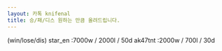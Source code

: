 ```yaml
---
layout: 카톡 knifenal
title: 승/패/디스 원하는 만큼 올려드립니다.
---
```

(win/lose/dis)
star_en :7000w / 2000l / 50d 
ak47tnt :2000w / 700l / 30d
